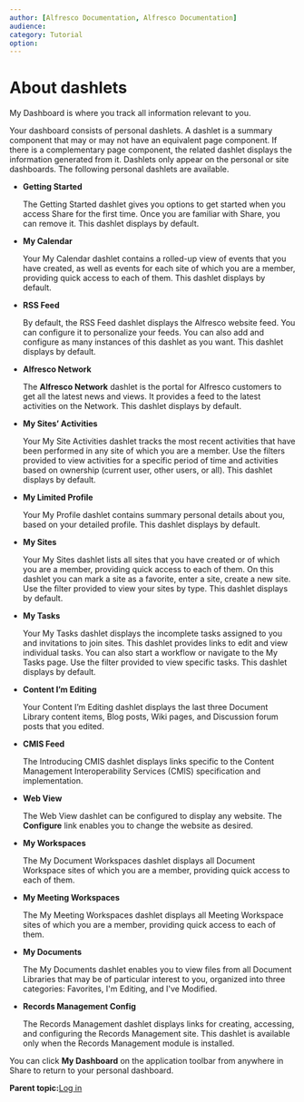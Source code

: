 ```yaml
---
author: [Alfresco Documentation, Alfresco Documentation]
audience: 
category: Tutorial
option: 
---
```


# About dashlets

My Dashboard is where you track all information relevant to you.

Your dashboard consists of personal dashlets. A dashlet is a summary component that may or may not have an equivalent page component. If there is a complementary page component, the related dashlet displays the information generated from it. Dashlets only appear on the personal or site dashboards. The following personal dashlets are available.

-   **Getting Started**

    The Getting Started dashlet gives you options to get started when you access Share for the first time. Once you are familiar with Share, you can remove it. This dashlet displays by default.

-   **My Calendar**

    Your My Calendar dashlet contains a rolled-up view of events that you have created, as well as events for each site of which you are a member, providing quick access to each of them. This dashlet displays by default.

-   **RSS Feed**

    By default, the RSS Feed dashlet displays the Alfresco website feed. You can configure it to personalize your feeds. You can also add and configure as many instances of this dashlet as you want. This dashlet displays by default.

-   **Alfresco Network**

    The **Alfresco Network** dashlet is the portal for Alfresco customers to get all the latest news and views. It provides a feed to the latest activities on the Network. This dashlet displays by default.

-   **My Sites’ Activities**

    Your My Site Activities dashlet tracks the most recent activities that have been performed in any site of which you are a member. Use the filters provided to view activities for a specific period of time and activities based on ownership \(current user, other users, or all\). This dashlet displays by default.

-   **My Limited Profile**

    Your My Profile dashlet contains summary personal details about you, based on your detailed profile. This dashlet displays by default.

-   **My Sites**

    Your My Sites dashlet lists all sites that you have created or of which you are a member, providing quick access to each of them. On this dashlet you can mark a site as a favorite, enter a site, create a new site. Use the filter provided to view your sites by type. This dashlet displays by default.

-   **My Tasks**

    Your My Tasks dashlet displays the incomplete tasks assigned to you and invitations to join sites. This dashlet provides links to edit and view individual tasks. You can also start a workflow or navigate to the My Tasks page. Use the filter provided to view specific tasks. This dashlet displays by default.

-   **Content I’m Editing**

    Your Content I’m Editing dashlet displays the last three Document Library content items, Blog posts, Wiki pages, and Discussion forum posts that you edited.

-   **CMIS Feed**

    The Introducing CMIS dashlet displays links specific to the Content Management Interoperability Services \(CMIS\) specification and implementation.

-   **Web View**

    The Web View dashlet can be configured to display any website. The **Configure** link enables you to change the website as desired.

-   **My Workspaces**

    The My Document Workspaces dashlet displays all Document Workspace sites of which you are a member, providing quick access to each of them.

-   **My Meeting Workspaces**

    The My Meeting Workspaces dashlet displays all Meeting Workspace sites of which you are a member, providing quick access to each of them.

-   **My Documents**

    The My Documents dashlet enables you to view files from all Document Libraries that may be of particular interest to you, organized into three categories: Favorites, I'm Editing, and I've Modified.

-   **Records Management Config**

    The Records Management dashlet displays links for creating, accessing, and configuring the Records Management site. This dashlet is available only when the Records Management module is installed.


You can click **My Dashboard** on the application toolbar from anywhere in Share to return to your personal dashboard.

**Parent topic:**[Log in](../tasks/gs-login.md)

